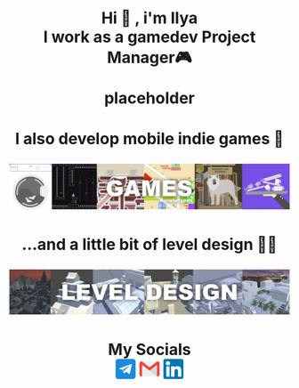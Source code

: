 <h1 align="center">
Hi 👋 , i'm Ilya <br> I work as a gamedev Project Manager🎮
<p align="center">
</p>
  placeholder
</h1>
<h1 align="center">
I also develop mobile indie games 👾
<p align="center">
    <img width="1240" src="https://github.com/elyasn0/elyasn0/blob/main/Images/bannerGames.png" alt="games banner">
</p>
</h1>
<h1 align="center">
...and a little bit of level design 👷‍♂️
<p align="center">
    <img width="1240" src="https://github.com/elyasn0/elyasn0/blob/main/Images/bannerLevelDesign.png" alt="level design  banner">
</p>
</h1>
<h1 align="center">
My Socials<br>
    <img width="36" src="https://github.com/elyasn0/elyasn0/blob/main/Images/telegram.png" alt="telegram"> 
    <img width="36" src="https://github.com/elyasn0/elyasn0/blob/main/Images/gmail.png" alt="gmail">
    <img width="36" src="https://github.com/elyasn0/elyasn0/blob/main/Images/linkedin.png" alt="linkedin">
</h1>

